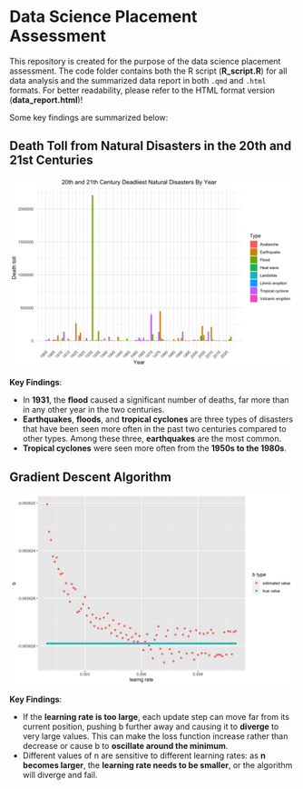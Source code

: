 # Data Science Placement Assessment

This repository is created for the purpose of the data science placement assessment. The code folder contains both the R script (**R_script.R**) for all data analysis and the summarized data report in both `.qmd` and `.html` formats. For better readability, please refer to the HTML format version (**data_report.html**)!

Some key findings are summarized below:

## Death Toll from Natural Disasters in the 20th and 21st Centuries

![Death Toll](/figure/death_toll.png)

**Key Findings**:

-   In **1931**, the **flood** caused a significant number of deaths, far more than in any other year in the two centuries.
-   **Earthquakes**, **floods**, and **tropical cyclones** are three types of disasters that have been seen more often in the past two centuries compared to other types. Among these three, **earthquakes** are the most common.
-   **Tropical cyclones** were seen more often from the **1950s to the 1980s**.

## Gradient Descent Algorithm

![gradient descent](/figure/gradient_descent.png)

**Key Findings**:

-   If the **learning rate is too large**, each update step can move far from its current position, pushing b further away and causing it to **diverge** to very large values. This can make the loss function increase rather than decrease or cause b to **oscillate around the minimum**.
-   Different values of n are sensitive to different learning rates: as **n becomes larger**, the **learning rate needs to be smaller**, or the algorithm will diverge and fail.